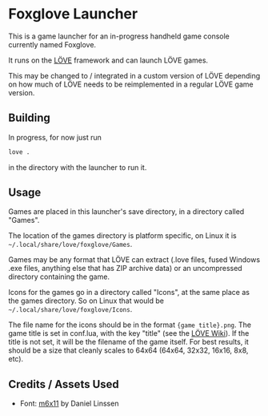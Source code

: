 # Foxglove Launcher

This is a game launcher for an in-progress handheld game console
currently named Foxglove.

It runs on the [LÖVE](https://love2d.org) framework and can launch LÖVE games.

This may be changed to / integrated in a custom version of LÖVE depending on how
much of LÖVE needs to be reimplemented in a regular LÖVE game version.

## Building

In progress, for now just run
```sh
love .
```
in the directory with the launcher to run it.

## Usage

Games are placed in this launcher's save directory,
in a directory called "Games".

The location of the games directory is platform specific,
on Linux it is `~/.local/share/love/foxglove/Games`.

Games may be any format that LÖVE can extract
(.love files, fused Windows .exe files, anything else that has ZIP archive data)
or an uncompressed directory containing the game.

Icons for the games go in a directory called "Icons", at the same place as the
games directory. So on Linux that would be `~/.local/share/love/foxglove/Icons`.

The file name for the icons should be in the format `{game title}.png`. The game
title is set in conf.lua, with the key "title"
(see the [LÖVE Wiki](https://www.love2d.org/wiki/Config_Files)). If the title is
not set, it will be the filename of the game itself. For best results, it should
be a size that cleanly scales to 64x64 (64x64, 32x32, 16x16, 8x8, etc).

## Credits / Assets Used

* Font: [m6x11](https://managore.itch.io/m6x11) by Daniel Linssen

